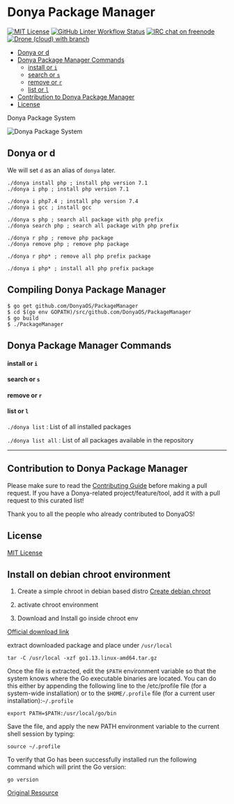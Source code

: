 # Donya Package Manager

[![MIT License](https://img.shields.io/github/license/DonyaOS/PackageManager?color=brightgreen&style=flat-square)](LICENSE)
[![GitHub Linter Workflow Status](https://img.shields.io/github/workflow/status/DonyaOS/PackageManager/Lint?label=Linter&logo=github&style=flat-square)](#donya-package-manager)
[![IRC chat on freenode](https://img.shields.io/badge/IRC%20chat%20on%20freenode-%23DonyaOS-brightgreen?style=flat-square)](#donya-package-manager)
[![Drone (cloud) with branch](https://img.shields.io/drone/build/DonyaOS/PackageManager/master?logo=drone&style=flat-square)](https://cloud.drone.io/DonyaOS/PackageManager)

- [Donya or d](#donya-or-d)
- [Donya Package Manager Commands](#donya-package-manager-commands)
  - [install or `i`](#install-or-i)
  - [search or `s`](#search-or-s)
  - [remove or `r`](#remove-or-r)
  - [list or `l`](#list-or-l)
- [Contribution to Donya Package Manager](#contribution-to-donya-package-manager)
- [License](#license)

Donya Package System

![Donya Package System](https://user-images.githubusercontent.com/2658040/91432025-65355380-e876-11ea-8b4c-400b0aa77a4d.jpg)

## Donya or d

We will set `d` as an alias of `donya` later.

```
./donya install php ; install php version 7.1
./donya i php ; install php version 7.1

./donya i php7.4 ; install php version 7.4
./donya i gcc ; install gcc

./donya s php ; search all package with php prefix
./donya search php ; search all package with php prefix

./donya r php ; remove php package
./donya remove php ; remove php package

./donya r php* ; remove all php prefix package

./donya i php* ; install all php prefix package
```

## Compiling Donya Package Manager

```
$ go get github.com/DonyaOS/PackageManager
$ cd $(go env GOPATH)/src/github.com/DonyaOS/PackageManager
$ go build
$ ./PackageManager
```

## Donya Package Manager Commands

#### install or `i`

#### search or `s`

#### remove or `r`

#### list or `l`

`./donya list` : List of all installed packages

`./donya list all` : List of all packages available in the repository

-----------

## Contribution to Donya Package Manager

Please make sure to read the [Contributing Guide](CONTRIBUTING.md) before making a pull request. If you have a Donya-related project/feature/tool, add it with a pull request to this curated list!

Thank you to all the people who already contributed to DonyaOS!

## License

[MIT License](LICENSE)

## Install on debian chroot environment

1. Create a simple chroot in debian based distro 
[Create debian chroot](https://gist.github.com/esmaeelE/ab35177313793d342174c28ff4bcbc07)
2. activate chroot environment 

2. Download and Install go inside chroot env

[Official download link](https://golang.org/dl/)

extract downloaded package and place under `/usr/local`

`tar -C /usr/local -xzf go1.13.linux-amd64.tar.gz`

Once the file is extracted, edit the `$PATH` environment variable so that the system knows where the Go executable binaries are located. You can do this either by appending the following line to the /etc/profile file (for a system-wide installation) or to the `$HOME/.profile` file (for a current user installation):`~/.profile`

`export PATH=$PATH:/usr/local/go/bin`

Save the file, and apply the new PATH environment variable to the current shell session by typing:

`source ~/.profile`

To verify that Go has been successfully installed run the following command which will print the Go version:

`go version`

[Original Resource](https://linuxize.com/post/how-to-install-go-on-debian-10/)
